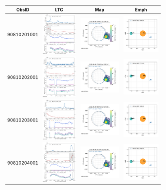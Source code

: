 | ObsID  |  LTC |  Map | Emph |
|---|---|---|---|
|90810201001|![](ltc_20220906_1535_90810201001_ngs.png)|![](map_20220906_1535_90810201001_ngs.png)|![](emph_20220906_1535_90810201001_ngs.png)|
|90810202001|![](ltc_20220906_1715_90810202001_ngs.png)|![](map_20220906_1715_90810202001_ngs.png)|![](emph_20220906_1715_90810202001_ngs.png)|
|90810203001|![](ltc_20220906_1850_90810203001_ngs.png)|![](map_20220906_1850_90810203001_ngs.png)|![](emph_20220906_1850_90810203001_ngs.png)|
|90810204001|![](ltc_20220906_2025_90810204001_ngs.png)|![](map_20220906_2025_90810204001_ngs.png)|![](emph_20220906_2025_90810204001_ngs.png)|
